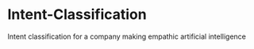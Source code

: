 # Intent-Classification
Intent classification for a company making empathic artificial intelligence
